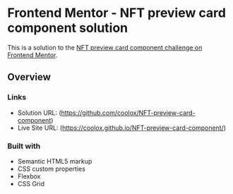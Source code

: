 # Frontend Mentor - NFT preview card component solution

This is a solution to the [NFT preview card component challenge on Frontend Mentor](https://www.frontendmentor.io/challenges/nft-preview-card-component-SbdUL_w0U). 

## Overview

### Links

- Solution URL: (https://github.com/coolox/NFT-preview-card-component)
- Live Site URL: (https://coolox.github.io/NFT-preview-card-component/)


### Built with

- Semantic HTML5 markup
- CSS custom properties
- Flexbox
- CSS Grid
